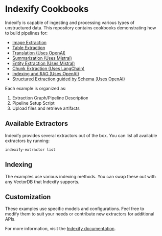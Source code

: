 # Indexify Cookbooks

Indexify is capable of ingesting and processing various types of unstructured data. This repository contains cookbooks demonstrating how to build pipelines for:

- [Image Extraction](image)
- [Table Extraction](table)
- [Translation (Uses OpenAI)](openai_pdf_translation)
- [Summarization (Uses Mistral)](mistral/pdf-summarization)
- [Entity Extraction (Uses Mistral)](mistral/pdf-entity-extraction)
- [Chunk Extraction (Uses LangChain)](chunking)
- [Indexing and RAG (Uses OpenAI)](rag)
- [Structured Extraction guided by Schema (Uses OpenAI)](schema)

Each example is organized as:
1. Extraction Graph/Pipeline Description
2. Pipeline Setup Script
3. Upload files and retrieve artifacts

## Available Extractors

Indexify provides several extractors out of the box. You can list all available extractors by running:

```
indexify-extractor list
```

## Indexing

The examples use various indexing methods. You can swap these out with any VectorDB that Indexify supports.

## Customization

These examples use specific models and configurations. Feel free to modify them to suit your needs or contribute new extractors for additional APIs.

For more information, visit the [Indexify documentation](https://docs.getindexify.ai).
